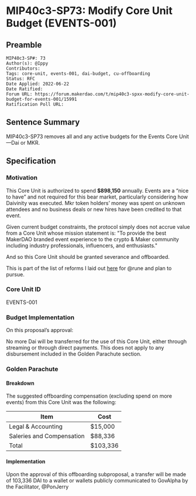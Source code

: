 # MIP40c3-SP73: Modify Core Unit Budget (EVENTS-001)

## Preamble

```
MIP40c3-SP#: 73
Author(s): @Ippy
Contributors:
Tags: core-unit, events-001, dai-budget, cu-offboarding
Status: RFC
Date Applied: 2022-06-22
Date Ratified: 
Forum URL: https://forum.makerdao.com/t/mip40c3-spxx-modify-core-unit-budget-for-events-001/15991
Ratification Poll URL: 
```

## Sentence Summary

MIP40c3-SP73 removes all and any active budgets for the Events Core Unit—Dai or MKR.

## Specification

### Motivation

This Core Unit is authorized to spend **$898,150** annually. Events are a “nice to have” and not required for this bear market, particularly considering how Daivinity was executed. Mkr token holders’ money was spent on unknown attendees and no business deals or new hires have been credited to that event.

Given current budget constraints, the protocol simply does not accrue value from a Core Unit whose mission statement is: "To provide the best MakerDAO branded event experience to the crypto & Maker community including industry professionals, influencers, and enthusiasts."

And so this Core Unit should be granted severance and offboarded.

This is part of the list of reforms I laid out [here](https://forum.makerdao.com/t/decentralized-voter-committees-wednesday-and-thursday-9pm-cest-getting-real-edition/15777/38) for @rune and plan to pursue.

### Core Unit ID

EVENTS-001

### Budget Implementation

On this proposal’s approval:

No more Dai will be transferred for the use of this Core Unit, either through streaming or through direct payments. This does not apply to any disbursement included in the Golden Parachute section.

### Golden Parachute

#### Breakdown

The suggested offboarding compensation (excluding spend on more events) from this Core Unit was the following:

|Item|Cost|
| --- | --- |
|Legal & Accounting|$15,000|
|Saleries and Compensation|$88,336|
|Total|$103,336|

#### Implementation

Upon the approval of this offboarding subproposal, a transfer will be made of 103,336 DAI to a wallet or wallets publicly communicated to GovAlpha by the Facilitator, @PonJerry
